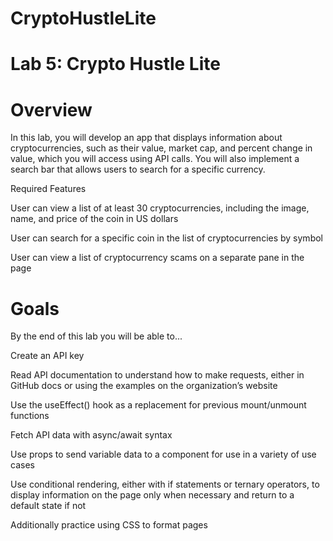 # CryptoHustleLite

# Lab 5: Crypto Hustle Lite

# Overview

In this lab, you will develop an app that displays information about cryptocurrencies, 
such as their value, market cap, and percent change in value, 
which you will access using API calls. You will also implement 
a search bar that allows users to search for a specific currency.

Required Features

User can view a list of at least 30 cryptocurrencies, including the image, name, and price of the coin in US dollars

User can search for a specific coin in the list of cryptocurrencies by symbol

User can view a list of cryptocurrency scams on a separate pane in the page

# Goals

By the end of this lab you will be able to...

Create an API key

Read API documentation to understand how to make requests, either in GitHub docs or using the examples on the organization’s website

Use the useEffect() hook as a replacement for previous mount/unmount functions

Fetch API data with async/await syntax

Use props to send variable data to a component for use in a variety of use cases

Use conditional rendering, either with if statements or ternary operators, 
to display information on the page only when necessary and return to a default state if not

Additionally practice using CSS to format pages
